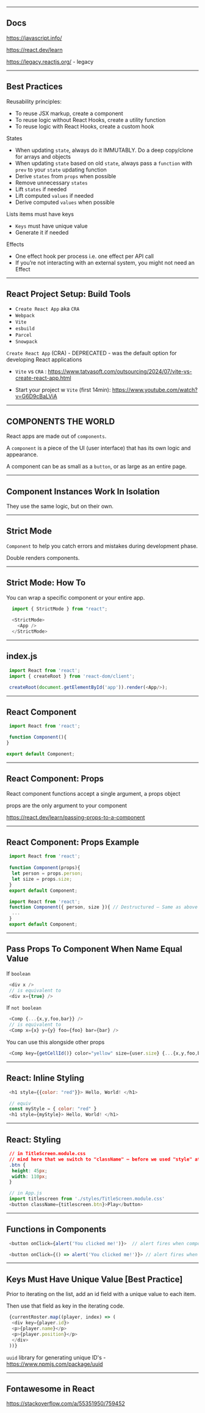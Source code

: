 
-------------------------------------------------------

## Docs

https://javascript.info/

https://react.dev/learn

https://legacy.reactjs.org/ - legacy

-------------------------------------------------------

## Best Practices

Reusability principles:
 - To reuse JSX markup, create a component
 - To reuse logic without React Hooks, create a utility function
 - To reuse logic with React Hooks, create a custom hook
 
States
 - When updating `state`, always do it IMMUTABLY. Do a deep copy/clone for arrays and objects
 - When updating `state` based on old `state`, always pass a `function` with `prev` to your `state` updating function
 - Derive `states` from `props` when possible
 - Remove unnecessary `states`
 - Lift `states` if needed
 - Lift computed `values` if needed
 - Derive computed `values` when possible

Lists items must have keys
 - `Keys` must have unique value
 - Generate it if needed

Effects
 - One effect hook per process i.e. one effect per API call
 - If you’re not interacting with an external system, you might not need an Effect

-------------------------------------------------------

## React Project Setup: Build Tools

 - `Create React App` aka `CRA`
 - `Webpack`
 - `Vite`
 - `esbuild`
 - `Parcel`
 - `Snowpack`

`Create React App` (CRA) - DEPRECATED - was the default option for developing React applications

 - `Vite` vs `CRA` : https://www.tatvasoft.com/outsourcing/2024/07/vite-vs-create-react-app.html

 - Start your project w `Vite` (first 14min): https://www.youtube.com/watch?v=G6D9cBaLViA

-------------------------------------------------------

## COMPONENTS THE WORLD

React apps are made out of `components`.

A `component` is a piece of the UI (user interface) that has its own logic and appearance. 

A component can be as small as a `button`, or as large as an entire page.

-------------------------------------------------------

## Component Instances Work In Isolation

They use the same logic, but on their own.

-------------------------------------------------------

## Strict Mode

`Component` to help you catch errors and mistakes during development phase.

Double renders components.

-------------------------------------------------------

## Strict Mode: How To

You can wrap a specific component or your entire app.

```javascript
  import { StrictMode } from "react";
  
  <StrictMode>
    <App />
  </StrictMode>
```

-------------------------------------------------------

## index.js

```javascript
 import React from 'react';
 import { createRoot } from 'react-dom/client';

 createRoot(document.getElementById('app')).render(<App/>);
```

-------------------------------------------------------

## React Component

```javascript
 import React from 'react';

 function Component(){
}

export default Component;
```

-------------------------------------------------------

## React Component: Props

React component functions accept a single argument, a props object

props are the only argument to your component

https://react.dev/learn/passing-props-to-a-component

-------------------------------------------------------

## React Component: Props Example

```javascript
 import React from 'react';
 
 function Component(props){
  let person = props.person;
  let size = props.size;
 }
 export default Component;
```

```javascript
 import React from 'react';
 function Component({ person, size }){ // Destructured — Same as above
  ...
 }
 export default Component;
```

-------------------------------------------------------

## Pass Props To Component When Name Equal Value

If `boolean`

```javascript
 <div x />
 // is equivalent to
 <div x={true} />
```

If `not boolean`

```javascript
 <Comp {...{x,y,foo,bar}} />
 // is equivalent to
 <Comp x={x} y={y} foo={foo} bar={bar} />
```

You can use this alongside other props

```javascript
 <Comp key={getCellId()} color="yellow" size={user.size} {...{x,y,foo,bar}} /> 
```

-------------------------------------------------------

## React: Inline Styling

```javascript
 <h1 style={{color: "red"}}> Hello, World! </h1>

 // equiv
 const myStyle = { color: "red" }
 <h1 style={myStyle}> Hello, World! </h1>
```

-------------------------------------------------------

## React: Styling

```css
 // in TitleScreen.module.css
 // mind here that we switch to "className" — before we used "style" attribute
 .btn {
  height: 45px;
  width: 110px;
 }
```

```javascript
 // in App.js
 import titlescreen from './styles/TitleScreen.module.css'
 <button className={titlescreen.btn}>Play</button>
```

-------------------------------------------------------

## Functions in Components

```javascript
 <button onClick={alert('You clicked me!')}>  // alert fires when component renders, not when clicked!

 <button onClick={() => alert('You clicked me!')}> // alert fires when component clicked, creates function to be called later
```

-------------------------------------------------------

## Keys Must Have Unique Value [Best Practice] 

Prior to iterating on the list, add an id field with a unique value to each item.

Then use that field as key in the iterating code.

```javascript
 {currentRoster.map((player, index) => (
  <div key={player.id}>
  <p>{player.name}</p>
  <p>{player.position}</p>
  </div>
 ))}
```

`uuid` library for generating unique ID's - https://www.npmjs.com/package/uuid

-------------------------------------------------------

## Fontawesome in React

https://stackoverflow.com/a/55351950/759452



